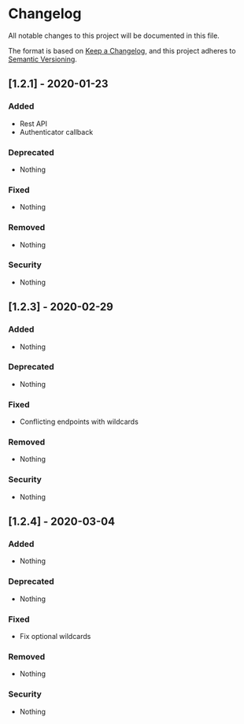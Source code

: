 # Changelog
All notable changes to this project will be documented in this file.

The format is based on [Keep a Changelog](https://keepachangelog.com/en/1.0.0/),
and this project adheres to [Semantic Versioning](https://semver.org/spec/v2.0.0.html).

## [1.2.1] - 2020-01-23

### Added
- Rest API
- Authenticator callback

### Deprecated
- Nothing

### Fixed
- Nothing

### Removed
- Nothing

### Security
- Nothing

## [1.2.3] - 2020-02-29

### Added
- Nothing

### Deprecated
- Nothing

### Fixed
- Conflicting endpoints with wildcards

### Removed
- Nothing

### Security
- Nothing

## [1.2.4] - 2020-03-04

### Added
- Nothing

### Deprecated
- Nothing

### Fixed
- Fix optional wildcards

### Removed
- Nothing

### Security
- Nothing
